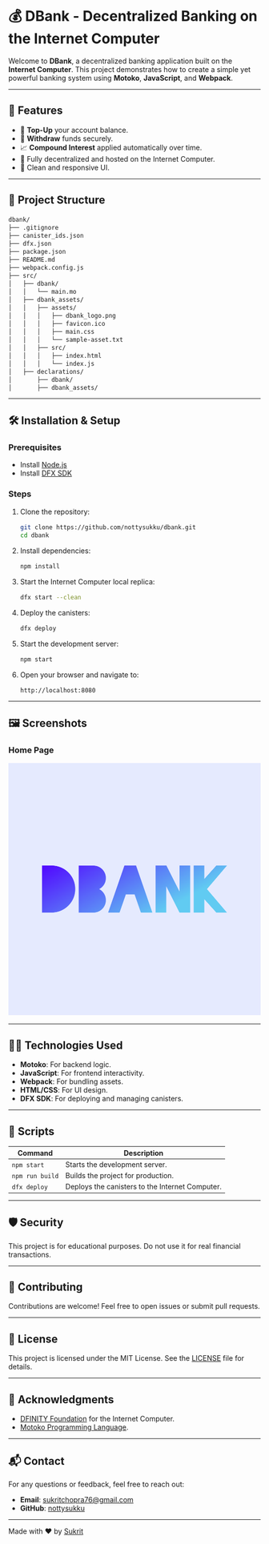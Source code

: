 # 💰 DBank - Decentralized Banking on the Internet Computer

Welcome to **DBank**, a decentralized banking application built on the **Internet Computer**. This project demonstrates how to create a simple yet powerful banking system using **Motoko**, **JavaScript**, and **Webpack**.

---

## 🚀 Features

- 🌟 **Top-Up** your account balance.
- 💸 **Withdraw** funds securely.
- 📈 **Compound Interest** applied automatically over time.
- 🔗 Fully decentralized and hosted on the Internet Computer.
- 🎨 Clean and responsive UI.

---

## 📂 Project Structure

```
dbank/
├── .gitignore
├── canister_ids.json
├── dfx.json
├── package.json
├── README.md
├── webpack.config.js
├── src/
│   ├── dbank/
│   │   └── main.mo
│   ├── dbank_assets/
│   │   ├── assets/
│   │   │   ├── dbank_logo.png
│   │   │   ├── favicon.ico
│   │   │   ├── main.css
│   │   │   └── sample-asset.txt
│   │   ├── src/
│   │   │   ├── index.html
│   │   │   └── index.js
│   ├── declarations/
│       ├── dbank/
│       ├── dbank_assets/
```

---

## 🛠️ Installation & Setup

### Prerequisites
- Install [Node.js](https://nodejs.org/)
- Install [DFX SDK](https://internetcomputer.org/docs/current/developer-docs/setup/install/)

### Steps

1. Clone the repository:
   ```bash
   git clone https://github.com/nottysukku/dbank.git
   cd dbank
   ```

2. Install dependencies:
   ```bash
   npm install
   ```

3. Start the Internet Computer local replica:
   ```bash
   dfx start --clean
   ```

4. Deploy the canisters:
   ```bash
   dfx deploy
   ```

5. Start the development server:
   ```bash
   npm start
   ```

6. Open your browser and navigate to:
   ```
   http://localhost:8080
   ```

---

## 🖼️ Screenshots

### Home Page
![DBank Home Page](src/dbank_assets/assets/dbank_logo.png)

---

## 🧑‍💻 Technologies Used

- **Motoko**: For backend logic.
- **JavaScript**: For frontend interactivity.
- **Webpack**: For bundling assets.
- **HTML/CSS**: For UI design.
- **DFX SDK**: For deploying and managing canisters.

---

## 📜 Scripts

| Command            | Description                                  |
|--------------------|----------------------------------------------|
| `npm start`        | Starts the development server.              |
| `npm run build`    | Builds the project for production.          |
| `dfx deploy`       | Deploys the canisters to the Internet Computer. |

---

## 🛡️ Security

This project is for educational purposes. Do not use it for real financial transactions.

---

## 🤝 Contributing

Contributions are welcome! Feel free to open issues or submit pull requests.

---

## 📄 License

This project is licensed under the MIT License. See the [LICENSE](LICENSE) file for details.

---

## 🌟 Acknowledgments

- [DFINITY Foundation](https://dfinity.org/) for the Internet Computer.
- [Motoko Programming Language](https://internetcomputer.org/docs/current/motoko/main/motoko-introduction/).

---

## 📬 Contact

For any questions or feedback, feel free to reach out:

- **Email**: sukritchopra76@gmail.com
- **GitHub**: [nottysukku](https://github.com/nottysukku)

---

Made with ❤️ by [Sukrit](https://github.com/nottysukku)
